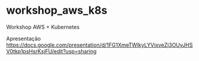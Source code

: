 # workshop_aws_k8s
Workshop AWS + Kubernetes

Apresentação
https://docs.google.com/presentation/d/1FG1XmeTWlkyLYVixveZj3OUyJHSV0tkp1psHsrKsjFU/edit?usp=sharing
